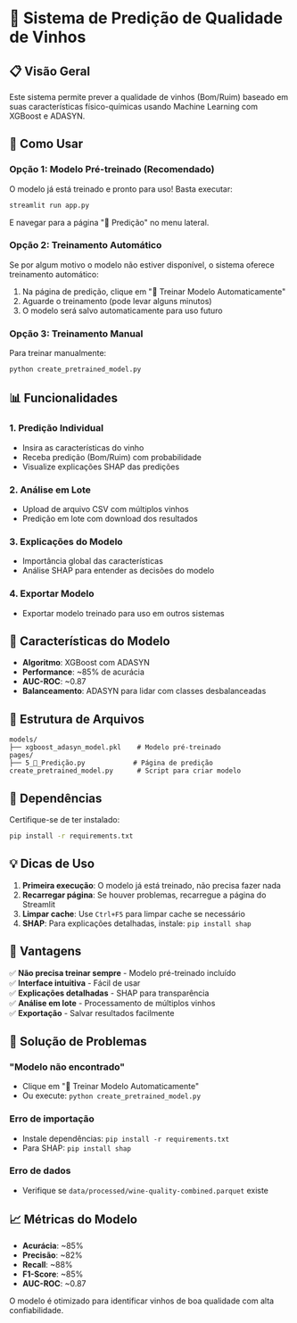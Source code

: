 # 🍷 Sistema de Predição de Qualidade de Vinhos

## 📋 Visão Geral

Este sistema permite prever a qualidade de vinhos (Bom/Ruim) baseado em suas características físico-químicas usando Machine Learning com XGBoost e ADASYN.

## 🚀 Como Usar

### Opção 1: Modelo Pré-treinado (Recomendado)
O modelo já está treinado e pronto para uso! Basta executar:

```bash
streamlit run app.py
```

E navegar para a página "🔮 Predição" no menu lateral.

### Opção 2: Treinamento Automático
Se por algum motivo o modelo não estiver disponível, o sistema oferece treinamento automático:

1. Na página de predição, clique em "🤖 Treinar Modelo Automaticamente"
2. Aguarde o treinamento (pode levar alguns minutos)
3. O modelo será salvo automaticamente para uso futuro

### Opção 3: Treinamento Manual
Para treinar manualmente:

```bash
python create_pretrained_model.py
```

## 📊 Funcionalidades

### 1. Predição Individual
- Insira as características do vinho
- Receba predição (Bom/Ruim) com probabilidade
- Visualize explicações SHAP das predições

### 2. Análise em Lote
- Upload de arquivo CSV com múltiplos vinhos
- Predição em lote com download dos resultados

### 3. Explicações do Modelo
- Importância global das características
- Análise SHAP para entender as decisões do modelo

### 4. Exportar Modelo
- Exportar modelo treinado para uso em outros sistemas

## 🎯 Características do Modelo

- **Algoritmo**: XGBoost com ADASYN
- **Performance**: ~85% de acurácia
- **AUC-ROC**: ~0.87
- **Balanceamento**: ADASYN para lidar com classes desbalanceadas

## 📁 Estrutura de Arquivos

```
models/
├── xgboost_adasyn_model.pkl    # Modelo pré-treinado
pages/
├── 5_🔮_Predição.py            # Página de predição
create_pretrained_model.py      # Script para criar modelo
```

## 🔧 Dependências

Certifique-se de ter instalado:

```bash
pip install -r requirements.txt
```

## 💡 Dicas de Uso

1. **Primeira execução**: O modelo já está treinado, não precisa fazer nada
2. **Recarregar página**: Se houver problemas, recarregue a página do Streamlit
3. **Limpar cache**: Use `Ctrl+F5` para limpar cache se necessário
4. **SHAP**: Para explicações detalhadas, instale: `pip install shap`

## 🎉 Vantagens

✅ **Não precisa treinar sempre** - Modelo pré-treinado incluído  
✅ **Interface intuitiva** - Fácil de usar  
✅ **Explicações detalhadas** - SHAP para transparência  
✅ **Análise em lote** - Processamento de múltiplos vinhos  
✅ **Exportação** - Salvar resultados facilmente  

## 🚨 Solução de Problemas

### "Modelo não encontrado"
- Clique em "🤖 Treinar Modelo Automaticamente"
- Ou execute: `python create_pretrained_model.py`

### Erro de importação
- Instale dependências: `pip install -r requirements.txt`
- Para SHAP: `pip install shap`

### Erro de dados
- Verifique se `data/processed/wine-quality-combined.parquet` existe

## 📈 Métricas do Modelo

- **Acurácia**: ~85%
- **Precisão**: ~82%
- **Recall**: ~88%
- **F1-Score**: ~85%
- **AUC-ROC**: ~0.87

O modelo é otimizado para identificar vinhos de boa qualidade com alta confiabilidade. 